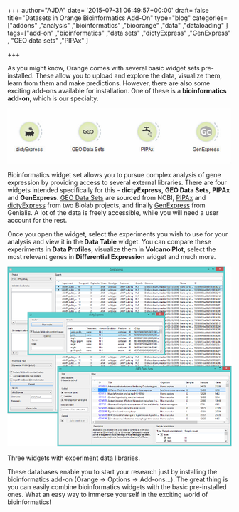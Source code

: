 +++
author="AJDA"
date= '2015-07-31 06:49:57+00:00'
draft= false
title="Datasets in Orange Bioinformatics Add-On"
type="blog"
categories=["addons" ,"analysis" ,"bioinformatics" ,"bioorange" ,"data" ,"dataloading"  ]
tags=["add-on" ,"bioinformatics" ,"data sets" ,"dictyExpress" ,"GenExpress" ,
"GEO data sets" ,"PIPAx" ]

+++

As you might know, Orange comes with several basic widget sets pre-installed. These allow you to upload and explore the data, visualize them, learn from them and make predictions. However, there are also some exciting add-ons available for installation. One of these is a **bioinformatics add-on**, which is our specialty.

![](/images/2015/07/bioinformatics-blog.jpg)

Bioinformatics widget set allows you to pursue complex analysis of gene expression by providing access to several external libraries. There are four widgets intended specifically for this - **dictyExpress**, **GEO Data Sets**, **PIPAx** and **GenExpress**. [GEO Data Sets](http://www.ncbi.nlm.nih.gov/gds) are sourced from NCBI, [PIPAx](http://pipa.biolab.si/hp/) and [dictyExpress](http://dictyexpress.biolab.si/) from two Biolab projects, and finally [GenExpress](https://www.genialis.com/genexpress/) from Genialis. A lot of the data is freely accessible, while you will need a user account for the rest.

Once you open the widget, select the experiments you wish to use for your analysis and view it in the **Data Table** widget. You can compare these experiments in **Data Profiles**, visualize them in **Volcano Plot**, select the most relevant genes in **Differential Expression** widget and much more.



![](/images/2015/07/BioinfoDatasets.png)

Three widgets with experiment data libraries.



These databases enable you to start your research just by installing the bioinformatics add-on (Orange → Options → Add-ons…). The great thing is you can easily combine bioinformatics widgets with the basic pre-installed ones. What an easy way to immerse yourself in the exciting world of bioinformatics!
